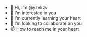 - 👋 Hi, I’m @yzvkzv
- 👀 I’m interested in you
- 🌱 I’m currently learning your heart
- 💞️ I’m looking to collaborate on you
- 📫 How to reach me in your heart

<!---
yzvkzv/yzvkzv is a ✨ special ✨ repository because its `README.md` (this file) appears on your GitHub profile.
You can click the Preview link to take a look at your changes.
--->

